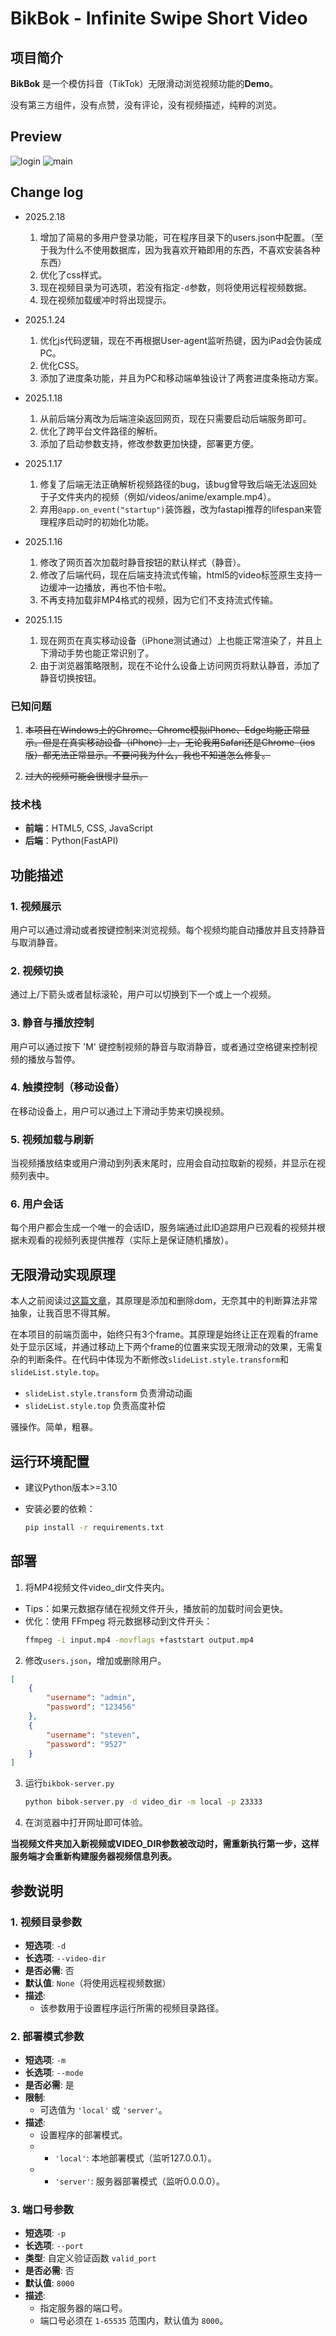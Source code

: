 # BikBok - Infinite Swipe Short Video

## 项目简介

**BikBok** 是一个模仿抖音（TikTok）无限滑动浏览视频功能的**Demo**。

没有第三方组件，没有点赞，没有评论，没有视频描述，纯粹的浏览。

## Preview
![login](https://github.com/hadwinfu/BikBok/blob/main/login.png)
![main](https://github.com/hadwinfu/BikBok/blob/main/main.png)

## Change log

- 2025.2.18
    1. 增加了简易的多用户登录功能，可在程序目录下的users.json中配置。（至于我为什么不使用数据库，因为我喜欢开箱即用的东西，不喜欢安装各种东西）
    2. 优化了css样式。
    3. 现在视频目录为可选项，若没有指定`-d`参数，则将使用远程视频数据。
    4. 现在视频加载缓冲时将出现提示。

- 2025.1.24
    1. 优化js代码逻辑，现在不再根据User-agent监听热键，因为iPad会伪装成PC。
    2. 优化CSS。
    3. 添加了进度条功能，并且为PC和移动端单独设计了两套进度条拖动方案。

- 2025.1.18
    1. 从前后端分离改为后端渲染返回网页，现在只需要启动后端服务即可。
    2. 优化了跨平台文件路径的解析。
    3. 添加了启动参数支持，修改参数更加快捷，部署更方便。

- 2025.1.17
    1. 修复了后端无法正确解析视频路径的bug，该bug曾导致后端无法返回处于子文件夹内的视频（例如/videos/anime/example.mp4）。
    2. 弃用`@app.on_event("startup")`装饰器，改为fastapi推荐的lifespan来管理程序启动时的初始化功能。

- 2025.1.16
    1. 修改了网页首次加载时静音按钮的默认样式（静音）。
    2. 修改了后端代码，现在后端支持流式传输，html5的video标签原生支持一边缓冲一边播放，再也不怕卡啦。
    3. 不再支持加载非MP4格式的视频，因为它们不支持流式传输。

- 2025.1.15
    1. 现在网页在真实移动设备（iPhone测试通过）上也能正常渲染了，并且上下滑动手势也能正常识别了。
    2. 由于浏览器策略限制，现在不论什么设备上访问网页将默认静音，添加了静音切换按钮。

### 已知问题

1. ~~本项目在Windows上的Chrome、Chrome模拟iPhone、Edge均能正常显示。但是在真实移动设备（iPhone）上，无论我用Safari还是Chrome（ios版）都无法正常显示。不要问我为什么，我也不知道怎么修复。~~

2. ~~过大的视频可能会很慢才显示。~~

### 技术栈

- **前端**：HTML5, CSS, JavaScript
- **后端**：Python(FastAPI)

## 功能描述

### 1. 视频展示
用户可以通过滑动或者按键控制来浏览视频。每个视频均能自动播放并且支持静音与取消静音。

### 2. 视频切换
通过上/下箭头或者鼠标滚轮，用户可以切换到下一个或上一个视频。

### 3. 静音与播放控制
用户可以通过按下 'M' 键控制视频的静音与取消静音，或者通过空格键来控制视频的播放与暂停。

### 4. 触摸控制（移动设备）
在移动设备上，用户可以通过上下滑动手势来切换视频。

### 5. 视频加载与刷新
当视频播放结束或用户滑动到列表末尾时，应用会自动拉取新的视频，并显示在视频列表中。

### 6. 用户会话
每个用户都会生成一个唯一的会话ID，服务端通过此ID追踪用户已观看的视频并根据未观看的视频列表提供推荐（实际上是保证随机播放）。

## 无限滑动实现原理

本人之前阅读过[这篇文章](https://juejin.cn/post/7361614921519054883)，其原理是添加和删除dom，无奈其中的判断算法非常抽象，让我百思不得其解。

在本项目的前端页面中，始终只有3个frame。其原理是始终让正在观看的frame处于显示区域，并通过移动上下两个frame的位置来实现无限滑动的效果，无需复杂的判断条件。在代码中体现为不断修改`slideList.style.transform`和`slideList.style.top`。

- `slideList.style.transform` 负责滑动动画
- `slideList.style.top` 负责高度补偿

骚操作。简单，粗暴。

## 运行环境配置

- 建议Python版本>=3.10

- 安装必要的依赖：
    ```bash
    pip install -r requirements.txt
    ```

## 部署

1. 将MP4视频文件video_dir文件夹内。

- Tips：如果元数据存储在视频文件开头，播放前的加载时间会更快。
- 优化：使用 FFmpeg 将元数据移动到文件开头：
    ```bash
    ffmpeg -i input.mp4 -movflags +faststart output.mp4
    ```

2. 修改`users.json`，增加或删除用户。

```json
[
    {
        "username": "admin",
        "password": "123456"
    },
    {
        "username": "steven",
        "password": "9527"
    }
]

```
3. 运行`bikbok-server.py`

    ```bash
    python bibok-server.py -d video_dir -m local -p 23333
    ```

4. 在浏览器中打开网址即可体验。

**当视频文件夹加入新视频或VIDEO_DIR参数被改动时，需重新执行第一步，这样服务端才会重新构建服务器视频信息列表。**

## 参数说明

### 1. 视频目录参数
- **短选项**: `-d`
- **长选项**: `--video-dir`
- **是否必需**: 否
- **默认值**: `None`（将使用远程视频数据）
- **描述**: 
  - 该参数用于设置程序运行所需的视频目录路径。

### 2. 部署模式参数
- **短选项**: `-m`
- **长选项**: `--mode`
- **是否必需**: 是
- **限制**: 
  - 可选值为 `'local'` 或 `'server'`。
- **描述**: 
  - 设置程序的部署模式。
  - - `'local'`: 本地部署模式（监听127.0.0.1）。
  - - `'server'`: 服务器部署模式（监听0.0.0.0）。

### 3. 端口号参数
- **短选项**: `-p`
- **长选项**: `--port`
- **类型**: 自定义验证函数 `valid_port`
- **是否必需**: 否
- **默认值**: `8000`
- **描述**: 
  - 指定服务器的端口号。
  - 端口号必须在 `1-65535` 范围内，默认值为 `8000`。